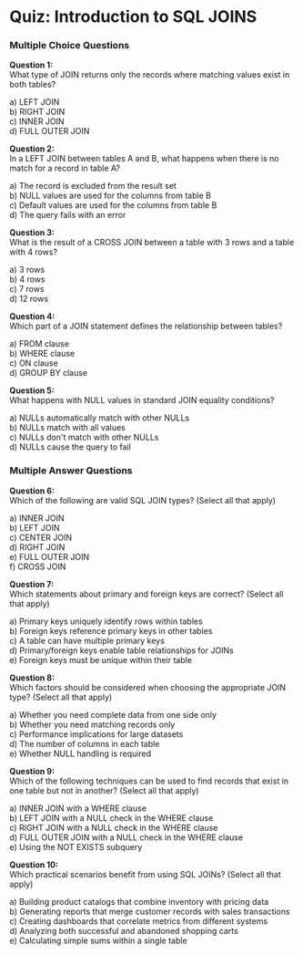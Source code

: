 # Quiz: Introduction to SQL JOINS

### Multiple Choice Questions

**Question 1:**  
What type of JOIN returns only the records where matching values exist in both tables?

a) LEFT JOIN  
b) RIGHT JOIN  
c) INNER JOIN  
d) FULL OUTER JOIN  


**Question 2:**  
In a LEFT JOIN between tables A and B, what happens when there is no match for a record in table A?

a) The record is excluded from the result set  
b) NULL values are used for the columns from table B  
c) Default values are used for the columns from table B  
d) The query fails with an error  


**Question 3:**  
What is the result of a CROSS JOIN between a table with 3 rows and a table with 4 rows?

a) 3 rows  
b) 4 rows  
c) 7 rows  
d) 12 rows  


**Question 4:**  
Which part of a JOIN statement defines the relationship between tables?

a) FROM clause  
b) WHERE clause  
c) ON clause  
d) GROUP BY clause  


**Question 5:**  
What happens with NULL values in standard JOIN equality conditions?

a) NULLs automatically match with other NULLs  
b) NULLs match with all values  
c) NULLs don't match with other NULLs  
d) NULLs cause the query to fail  


### Multiple Answer Questions

**Question 6:**  
Which of the following are valid SQL JOIN types? (Select all that apply)

a) INNER JOIN  
b) LEFT JOIN  
c) CENTER JOIN  
d) RIGHT JOIN  
e) FULL OUTER JOIN  
f) CROSS JOIN  


**Question 7:**  
Which statements about primary and foreign keys are correct? (Select all that apply)

a) Primary keys uniquely identify rows within tables  
b) Foreign keys reference primary keys in other tables  
c) A table can have multiple primary keys  
d) Primary/foreign keys enable table relationships for JOINs  
e) Foreign keys must be unique within their table  


**Question 8:**  
Which factors should be considered when choosing the appropriate JOIN type? (Select all that apply)

a) Whether you need complete data from one side only  
b) Whether you need matching records only  
c) Performance implications for large datasets  
d) The number of columns in each table  
e) Whether NULL handling is required  


**Question 9:**  
Which of the following techniques can be used to find records that exist in one table but not in another? (Select all that apply)

a) INNER JOIN with a WHERE clause  
b) LEFT JOIN with a NULL check in the WHERE clause  
c) RIGHT JOIN with a NULL check in the WHERE clause  
d) FULL OUTER JOIN with a NULL check in the WHERE clause  
e) Using the NOT EXISTS subquery  


**Question 10:**  
Which practical scenarios benefit from using SQL JOINs? (Select all that apply)

a) Building product catalogs that combine inventory with pricing data  
b) Generating reports that merge customer records with sales transactions  
c) Creating dashboards that correlate metrics from different systems  
d) Analyzing both successful and abandoned shopping carts  
e) Calculating simple sums within a single table  
